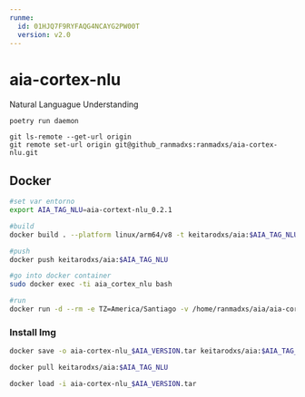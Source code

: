 ```yaml
---
runme:
  id: 01HJQ7F9RYFAQG4NCAYG2PW00T
  version: v2.0
---
```


# aia-cortex-nlu

Natural Languague Understanding

```console {"id":"01HJQ7F9RXZBJJ4YEQA7Q49GYF"}
poetry run daemon

git ls-remote --get-url origin 
git remote set-url origin git@github_ranmadxs:ranmadxs/aia-cortex-nlu.git
```

## Docker

```sh {"id":"01HJV2GKHFHRCW2MAYBX6DWF7V"}
#set var entorno
export AIA_TAG_NLU=aia-cortext-nlu_0.2.1
```

```sh {"id":"01HJQ7F9RXZBJJ4YEQAAH1BXHZ"}
#build
docker build . --platform linux/arm64/v8 -t keitarodxs/aia:$AIA_TAG_NLU

#push
docker push keitarodxs/aia:$AIA_TAG_NLU

#go into docker container
sudo docker exec -ti aia_cortex_nlu bash

#run
docker run -d --rm -e TZ=America/Santiago -v /home/ranmadxs/aia/aia-cortex-nlu/target:/app/target --net=bridge --name aia_cortex_nlu --env-file .env keitarodxs/aia:$AIA_TAG_NLU
```

### Install Img

```sh {"id":"01HJQ7F9RXZBJJ4YEQAAX4XA1Y"}
docker save -o aia-cortex-nlu_$AIA_VERSION.tar keitarodxs/aia:$AIA_TAG_NLU

docker pull keitarodxs/aia:$AIA_TAG_NLU

docker load -i aia-cortex-nlu_$AIA_VERSION.tar
```
